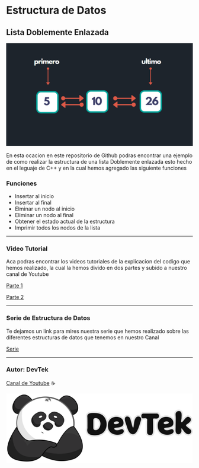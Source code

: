 # Estructura de Datos

## Lista Doblemente Enlazada

![Lista](src/lista.PNG)

En esta ocacion en este repositorio de Github podras encontrar una ejemplo de como realizar la estructura de una lista Doblemente enlazada esto hecho en el leguaje de C++ y en la cual hemos agregado las siguiente funciones


### Funciones

* Insertar al inicio 
* Insertar al final
* Elminar un nodo al inicio
* Eliminar un nodo al final
* Obtener el estado actual de la estructura
* Imprimir todos los nodos de la lista

---
### Video Tutorial 

Aca podras encontrar los videos tutoriales de la explicacion del codigo que hemos realizado, la cual la hemos divido en dos partes y subido a nuestro canal de Youtube

[Parte 1](https://www.youtube.com/watch?v=3ABJMP-m1ys&t=1153s)

[Parte 2](https://www.youtube.com/watch?v=3xJlKF6tJgk&t=892s)

---
### Serie de Estructura de Datos

Te dejamos un link para mires nuestra serie que hemos realizado sobre las diferentes estructuras de datos que tenemos en nuestro Canal 

[Serie](https://www.youtube.com/playlist?list=PLsNXwVWhLj8S5Vz--hFcWKL9fwMNB3M5b)

---

### Autor: DevTek

[Canal de Youtube](https://www.youtube.com/channel/UClawZxxlqfXzPetVvUnMb4g) :coffee:

![DevTek](src/DevTek.png)
